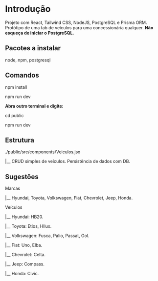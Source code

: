 # Introdução

Projeto com React, Tailwind CSS, NodeJS, PostgreSQL e Prisma ORM. Protótipo de uma tab de veículos para uma concessionária qualquer. **Não esqueça de iniciar o PostgreSQL.**

## Pacotes a instalar

node, npm, postgresql

## Comandos

npm install

npm run dev

**Abra outro terminal e digite:**

cd public

npm run dev

## Estrutura

./public/src/components/Veiculos.jsx

|__ CRUD simples de veículos. Persistência de dados com DB.

## Sugestões

Marcas

|__ Hyundai, Toyota, Volkswagen, Fiat, Chevrolet, Jeep, Honda.

Veículos

|__ Hyundai: HB20.

|__ Toyota: Etios, HIlux.

|__ Volkswagen: Fusca, Palio, Passat, Gol.

|__ Fiat: Uno, Elba.

|__ Chevrolet: Celta.

|__ Jeep: Compass.

|__ Honda: Civic.
